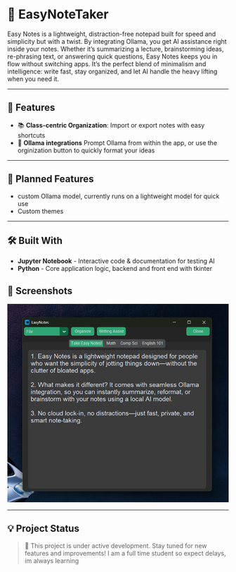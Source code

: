 # 📝 EasyNoteTaker

Easy Notes is a lightweight, distraction-free notepad built for speed and simplicity but with a twist. By integrating Ollama, you get AI assistance right inside your notes. Whether it’s summarizing a lecture, brainstorming ideas, re-phrasing text, or answering quick questions, Easy Notes keeps you in flow without switching apps. It’s the perfect blend of minimalism and intelligence: write fast, stay organized, and let AI handle the heavy lifting when you need it.


---

## 🚀 Features

- 📚 **Class-centric Organization**: Import or export notes with easy shortcuts
- 🤖 **Ollama integrations** Prompt Ollama from within the app, or use the orginization button to quickly format your ideas 

---
## 🚀 Planned Features

- custom Ollama model, currently runs on a lightweight model for quick use
- Custom themes

---

## 🛠️ Built With

- **Jupyter Notebook** - Interactive code & documentation for testing AI
- **Python** - Core application logic, backend and front end with tkinter


## 📸 Screenshots

<!-- Replace with actual screenshots from your project -->
<img src="https://github.com/EthanJClark/NoteTaker/blob/main/Screenshot%202025-10-01%20231337.png" alt="Dashboard Screenshot" width="700">


---

## 💡 Project Status

> 🚧 This project is under active development. Stay tuned for new features and improvements!
> I am a full time student so expect delays, im always learning
